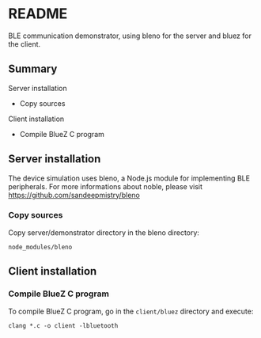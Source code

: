 README
======

BLE communication demonstrator, using bleno for the server and bluez for the client.

Summary
-------

Server installation

- Copy sources

Client installation

- Compile BlueZ C program

Server installation
-------------------


The device simulation uses bleno, a Node.js module for implementing BLE peripherals. For more informations about noble, please visit https://github.com/sandeepmistry/bleno

### Copy sources

Copy server/demonstrator directory in the bleno directory:

`node_modules/bleno`

Client installation
-------------------

### Compile BlueZ C program

To compile BlueZ C program, go in the `client/bluez` directory and execute:

`clang *.c -o client -lbluetooth`
